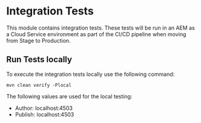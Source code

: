 # Integration Tests

This module contains integration tests. These tests will be run in an AEM as a Cloud Service environment as part of the CI/CD pipeline when moving from Stage to Production.

## Run Tests locally

To execute the integration tests locally use the following command:

```
mvn clean verify -Plocal
```

The following values are used for the local testing:

* Author: localhost:4503
* Publish: localhost:4503
